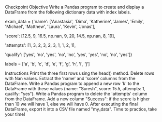 Checkpoint Objective
Write a Pandas program to create and display a DataFrame from the following dictionary data with index labels.

exam_data = {'name': ['Anastasia', 'Dima', 'Katherine', 'James', 'Emily', 'Michael', 'Matthew', 'Laura', 'Kevin', 'Jonas'],

'score': [12.5, 9, 16.5, np.nan, 9, 20, 14.5, np.nan, 8, 19],

'attempts': [1, 3, 2, 3, 2, 3, 1, 1, 2, 1],

'qualify': ['yes', 'no', 'yes', 'no', 'no', 'yes', 'yes', 'no', 'no', 'yes']}

labels = ['a', 'b', 'c', 'd', 'e', 'f', 'g', 'h', 'i', 'j']

Instructions
Print the three first rows using the head() method.
Delete rows with Nan values.
Extract the 'name' and 'score' columns from the DataFrame.
Write a Pandas program to append a new row 'k' to the DataFrame with these values (name: "Suresh", score: 15.5, attempts: 1, qualify: "yes").
Write a Pandas program to delete the 'attempts' column from the DataFrame.
Add a new column "Success": if the score is higher than 10 we will have 1, else we will have 0.
After executing the final DataFrame, export it into a CSV file named "my_data".
Time to practice, take your time!
